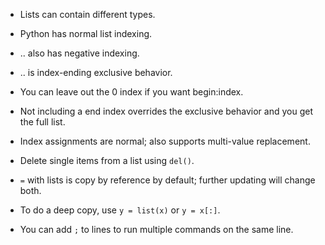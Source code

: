 


- Lists can contain different types.
- Python has normal list indexing.
- .. also has negative indexing.
- .. is index-ending exclusive behavior.
- You can leave out the 0 index if you want begin:index.
- Not including a end index overrides the exclusive behavior and you get the full list.
- Index assignments are normal; also supports multi-value replacement.
- Delete single items from a list using `del()`.

- `=` with lists is copy by reference by default; further updating will change both.
- To do a deep copy, use `y = list(x)` or `y = x[:]`.
- You can add `;` to lines to run multiple commands on the same line.
